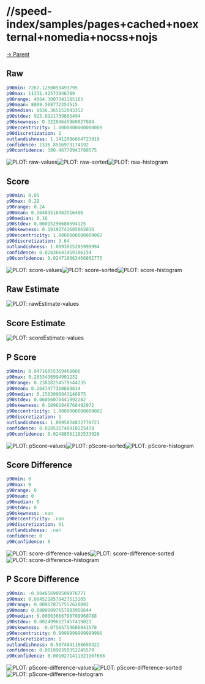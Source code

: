 
# //speed-index/samples/pages+cached+noexternal+nomedia+nocss+nojs

[→ Parent](../..)


## Raw


```yaml
p90min: 7267.1250053493795
p90max: 11331.42573946789
p90range: 4064.3007341185103
p90mean: 8809.508772354515
p90median: 8836.365152043352
p90stdev: 925.8921739605494
p90skewness: 0.32204645960027684
p90eccentricity: 1.0000000000000009
p90discretization: 1
outlandishness: 1.1412096664723919
confidence: 1336.8516973174192
p90confidence: 380.46770943780575

```

![PLOT: raw-values](./raw/values.svg)![PLOT: raw-sorted](./raw/sorted.svg)![PLOT: raw-histogram](./raw/histogram.svg)
## Score


```yaml
p90min: 0.05
p90max: 0.29
p90range: 0.24
p90mean: 0.16483516483516486
p90median: 0.16
p90stdev: 0.06015296686594125
p90skewness: 0.19192741605065036
p90eccentricity: 1.0000000000000002
p90discretization: 3.64
outlandishness: 1.0093015295999994
confidence: 0.02836641459106154
p90confidence: 0.024718063466802775

```

![PLOT: score-values](./score/values.svg)![PLOT: score-sorted](./score/sorted.svg)![PLOT: score-histogram](./score/histogram.svg)
## Raw Estimate

![PLOT: rawEstimate-values](./rawEstimate/values.svg)
## Score Estimate

![PLOT: scoreEstimate-values](./scoreEstimate/values.svg)
## P Score


```yaml
p90min: 0.04716055369468086
p90max: 0.2853430994901232
p90range: 0.23818254579544235
p90mean: 0.1647477310660814
p90median: 0.1563096043146875
p90stdev: 0.06056070441992282
p90skewness: 0.18902848768492972
p90eccentricity: 1.0000000000000002
p90discretization: 1
outlandishness: 1.0095824832778721
confidence: 0.028531740910225478
p90confidence: 0.02488561102533926

```

![PLOT: pScore-values](./pScore/values.svg)![PLOT: pScore-sorted](./pScore/sorted.svg)![PLOT: pScore-histogram](./pScore/histogram.svg)
## Score Difference


```yaml
p90min: 0
p90max: 0
p90range: 0
p90mean: 0
p90median: 0
p90stdev: 0
p90skewness: .nan
p90eccentricity: .nan
p90discretization: 91
outlandishness: .nan
confidence: 0
p90confidence: 0

```

![PLOT: score-difference-values](./score-difference/values.svg)![PLOT: score-difference-sorted](./score-difference/sorted.svg)![PLOT: score-difference-histogram](./score-difference/histogram.svg)
## P Score Difference


```yaml
p90min: -0.004656900509876771
p90max: 0.0045218570427513205
p90range: 0.009178757552628092
p90mean: 0.00009097657803958644
p90median: 0.00003666790709960788
p90stdev: 0.0024996127457419023
p90skewness: -0.07565759600841578
p90eccentricity: 0.9999999999999996
p90discretization: 1
outlandishness: 0.5074041168650322
confidence: 0.001090350352245579
p90confidence: 0.0010271411321967668

```

![PLOT: pScore-difference-values](./pScore-difference/values.svg)![PLOT: pScore-difference-sorted](./pScore-difference/sorted.svg)![PLOT: pScore-difference-histogram](./pScore-difference/histogram.svg)